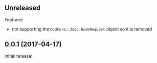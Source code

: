 ## Unreleased

Features:

  - not supporting the `OodCore::Job::NodeRequest` object so it is removed

## 0.0.1 (2017-04-17)

Initial release!
